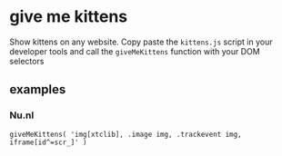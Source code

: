 # give me kittens

Show kittens on any website. Copy paste the `kittens.js` script in your developer tools and call the `giveMeKittens` function with your DOM selectors

## examples

### Nu.nl

`giveMeKittens( 'img[xtclib], .image img, .trackevent img, iframe[id^=scr_]' )`